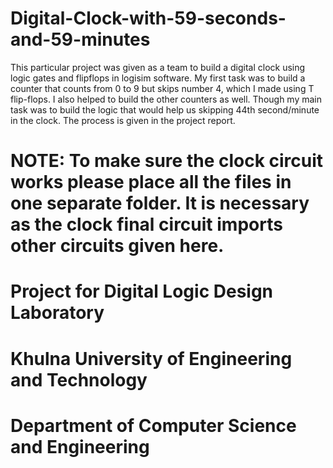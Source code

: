 # Digital-Clock-with-59-seconds-and-59-minutes

This particular project was given as a team to build a digital clock using logic gates and flipflops in logisim software.
My first task was to build a counter that counts from 0 to 9 but skips number 4, which I made using T flip-flops. I also helped to build the other counters as well.
Though my main task was to build the logic that would help us skipping 44th second/minute in the clock. The process is given in the project report.

# NOTE: To make sure the clock circuit works please place all the files in one separate folder. It is necessary as the clock final circuit imports other circuits given here.

# Project for Digital Logic Design Laboratory
# Khulna University of Engineering and Technology
# Department of Computer Science and Engineering
